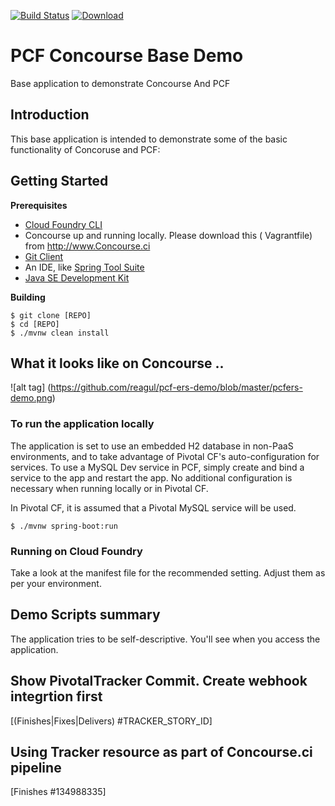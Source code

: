 [![Build Status](https://travis-ci.org/mborges-pivotal/pcf-ers-demo1.svg?branch=master)](https://travis-ci.org/mborges-pivotal/pcf-ers-demo1)
[ ![Download](https://api.bintray.com/packages/mborges-pivotal/generic/pcf-ers-demo1/images/download.svg) ](https://bintray.com/mborges-pivotal/generic/pcf-ers-demo1/_latestVersion)

# PCF Concourse Base Demo
Base application to demonstrate Concourse And PCF


## Introduction
This base application is intended to demonstrate some of the basic functionality of Concoruse and PCF:


## Getting Started

**Prerequisites**
- [Cloud Foundry CLI](http://info.pivotal.io/p0R00I0eYJ011dAUCN06lR2)
- Concourse up and running locally. Please download this ( Vagrantfile) from http://www.Concourse.ci
- [Git Client](http://info.pivotal.io/i1RI0AUe6gN00C010l12J0R)
- An IDE, like [Spring Tool Suite](http://info.pivotal.io/f00RC0N0lh01eU21IAJ260R)
- [Java SE Development Kit](http://info.pivotal.io/n0I60i3021AN0JU0le10CRR)

**Building**
```
$ git clone [REPO]
$ cd [REPO]
$ ./mvnw clean install
``` 
## What it looks like on Concourse ..

![alt tag] (https://github.com/reagul/pcf-ers-demo/blob/master/pcfers-demo.png)
### To run the application locally
The application is set to use an embedded H2 database in non-PaaS environments, and to take advantage of Pivotal CF's auto-configuration for services. To use a MySQL Dev service in PCF, simply create and bind a service to the app and restart the app. No additional configuration is necessary when running locally or in Pivotal CF.

In Pivotal CF, it is assumed that a Pivotal MySQL service will be used.

```
$ ./mvnw spring-boot:run
```

### Running on Cloud Foundry
Take a look at the manifest file for the recommended setting. Adjust them as per your environment.

## Demo Scripts summary
The application tries to be self-descriptive. You'll see when you access the application.

## Show PivotalTracker Commit. Create webhook integrtion first

[(Finishes|Fixes|Delivers) #TRACKER_STORY_ID]

## Using Tracker resource as part of Concourse.ci pipeline
[Finishes #134988335]

